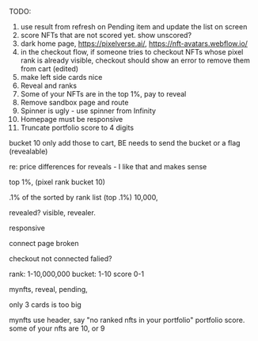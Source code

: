 TODO:

1. use result from refresh on Pending item and update the list on screen
2. score NFTs that are not scored yet. show unscored?
3. dark home page, https://pixelverse.ai/, https://nft-avatars.webflow.io/
4. in the checkout flow, if someone tries to checkout NFTs whose pixel rank is already visible, checkout should show an error to remove them from cart (edited)
5. make left side cards nice
6. Reveal and ranks
7. Some of your NFTs are in the top 1%, pay to reveal
10. Remove sandbox page and route
11. Spinner is ugly - use spinner from Infinity
12. Homepage must be responsive
13. Truncate portfolio score to 4 digits

bucket 10 only add those to cart, BE needs to send the bucket or a flag (revealable)

re: price differences for reveals - I like that and makes sense

top 1%, (pixel rank bucket 10)

.1% of the sorted by rank list (top .1%) 10,000,

revealed? visible, revealer.

responsive

connect page broken

checkout not connected falied?

rank: 1-10,000,000
bucket: 1-10
score 0-1

mynfts, reveal, pending,

only 3 cards is too big

mynfts use header, say "no ranked nfts in your portfolio" portfolio score.
some of your nfts are 10, or 9
